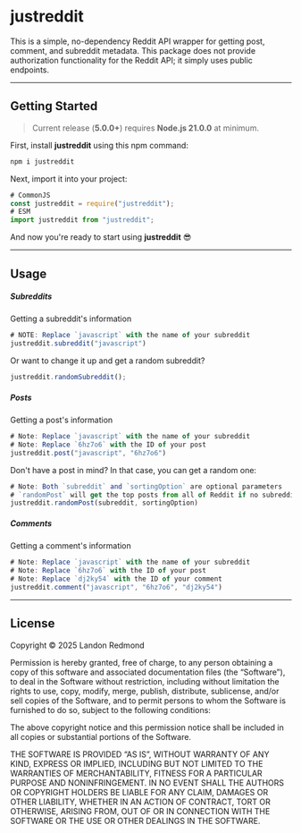 # justreddit

This is a simple, no-dependency Reddit API wrapper for getting post, comment, and subreddit metadata. This package does not provide authorization functionality for the Reddit API; it simply uses public endpoints.

---

## Getting Started

> Current release (**5.0.0+**) requires **Node.js 21.0.0** at minimum.

First, install **justreddit** using this npm command:

```sh
npm i justreddit
```

Next, import it into your project:

```js
# CommonJS
const justreddit = require("justreddit");
# ESM
import justreddit from "justreddit";
```

And now you're ready to start using **justreddit** 😎

---

## Usage

##### Subreddits

Getting a subreddit's information

```ts
# NOTE: Replace `javascript` with the name of your subreddit
justreddit.subreddit("javascript")
```

Or want to change it up and get a random subreddit?

```ts
justreddit.randomSubreddit();
```

##### Posts

Getting a post's information

```ts
# Note: Replace `javascript` with the name of your subreddit
# Note: Replace `6hz7o6` with the ID of your post
justreddit.post("javascript", "6hz7o6")
```

Don't have a post in mind? In that case, you can get a random one:

```ts
# Note: Both `subreddit` and `sortingOption` are optional parameters
# `randomPost` will get the top posts from all of Reddit if no subreddit is provided.
justreddit.randomPost(subreddit, sortingOption)
```

##### Comments

Getting a comment's information

```ts
# Note: Replace `javascript` with the name of your subreddit
# Note: Replace `6hz7o6` with the ID of your post
# Note: Replace `dj2ky54` with the ID of your comment
justreddit.comment("javascript", "6hz7o6", "dj2ky54")
```

---

## License

Copyright © 2025 Landon Redmond

Permission is hereby granted, free of charge, to any person obtaining a copy of this software and associated documentation files (the “Software”), to deal in the Software without restriction, including without limitation the rights to use, copy, modify, merge, publish, distribute, sublicense, and/or sell copies of the Software, and to permit persons to whom the Software is furnished to do so, subject to the following conditions:

The above copyright notice and this permission notice shall be included in all copies or substantial portions of the Software.

THE SOFTWARE IS PROVIDED “AS IS”, WITHOUT WARRANTY OF ANY KIND, EXPRESS OR IMPLIED, INCLUDING BUT NOT LIMITED TO THE WARRANTIES OF MERCHANTABILITY, FITNESS FOR A PARTICULAR PURPOSE AND NONINFRINGEMENT. IN NO EVENT SHALL THE AUTHORS OR COPYRIGHT HOLDERS BE LIABLE FOR ANY CLAIM, DAMAGES OR OTHER LIABILITY, WHETHER IN AN ACTION OF CONTRACT, TORT OR OTHERWISE, ARISING FROM, OUT OF OR IN CONNECTION WITH THE SOFTWARE OR THE USE OR OTHER DEALINGS IN THE SOFTWARE.
